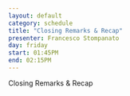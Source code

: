 ```yaml
---
layout: default
category: schedule
title: "Closing Remarks & Recap"
presenter: Francesco Stompanato
day: friday
start: 01:45PM
end: 02:15PM
---
```


Closing Remarks & Recap
